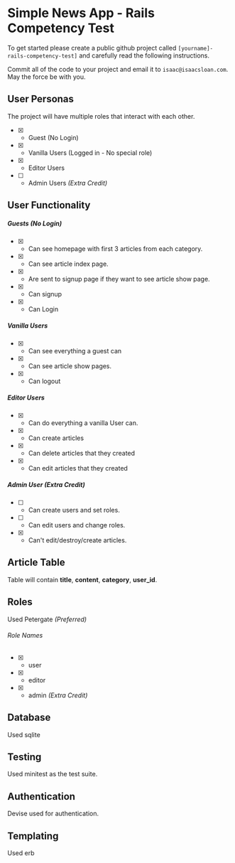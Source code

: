 # Simple News App - Rails Competency Test
To get started please create a public github project called `[yourname]-rails-competency-test]` and carefully read the following instructions.

Commit all of the code to your project and email it to `isaac@isaacsloan.com`. May the force be with you.

## User Personas
The project will have multiple roles that interact with each other.
- [x] * Guest (No Login)
- [x] * Vanilla Users (Logged in - No special role)
- [x] * Editor Users
- [ ] * Admin Users *(Extra Credit)*

## User Functionality
##### Guests (No Login)
- [x] * Can see homepage with first 3 articles from each category.
- [x] * Can see article index page.
- [x] * Are sent to signup page if they want to see article show page.
- [x] * Can signup
- [x] * Can Login

##### Vanilla Users
- [x] * Can see everything a guest can
- [x] * Can see article show pages. 
- [x] * Can logout

##### Editor Users
- [x] * Can do everything a vanilla User can.
- [x] * Can create articles
- [x] * Can delete articles that they created
- [x] * Can edit articles that they created

##### Admin User *(Extra Credit)*
- [ ] * Can create users and set roles.
- [ ] * Can edit users and change roles.
- [x] * Can't edit/destroy/create articles.

## Article Table
Table will contain **title**, **content**, **category**, **user_id**.

## Roles
Used Petergate *(Preferred)*
###### Role Names
- [x] * user
- [x] * editor
- [x] * admin *(Extra Credit)*

## Database
Used sqlite

## Testing
Used minitest as the test suite. 

## Authentication
Devise used for authentication.

## Templating
Used erb